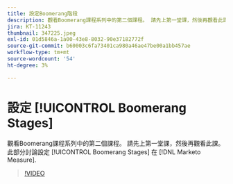 ```yaml
---
title: 設定Boomerang階段
description: 觀看Boomerang課程系列中的第二個課程。 請先上第一堂課，然後再觀看此課。 以下說明如何在中設定「回車輪」階段 [!DNL Marketo Measure].
jira: KT-11243
thumbnail: 347225.jpeg
exl-id: 01d5846a-1a00-43e8-8032-90e37182772f
source-git-commit: b60003c6fa73401ca980a46ae47be00a1bb457ae
workflow-type: tm+mt
source-wordcount: '54'
ht-degree: 3%

---
```


# 設定 [!UICONTROL Boomerang Stages]

觀看Boomerang課程系列中的第二個課程。 請先上第一堂課，然後再觀看此課。 此部分討論設定 [!UICONTROL Boomerang Stages] 在 [!DNL Marketo Measure].

>[!VIDEO](https://video.tv.adobe.com/v/347225/?quality=12&learn=on)

